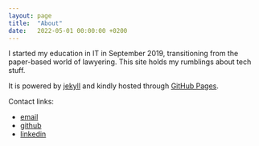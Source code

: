```yaml
---
layout: page
title:  "About"
date:   2022-05-01 00:00:00 +0200
---
```


I started my education in IT in September 2019, transitioning from the paper-based world of lawyering. This site holds my rumblings about tech stuff.

It is powered by [jekyll](https://github.com/jekyll) and kindly hosted through [GitHub Pages](https://pages.github.com/).

Contact links:

- [email](mailto:mathieu.tulpinck@gmail.com)
- [github](https://github.com/saxomoose)
- [linkedin](https://www.linkedin.com/in/mathieu-tulpinck/)
